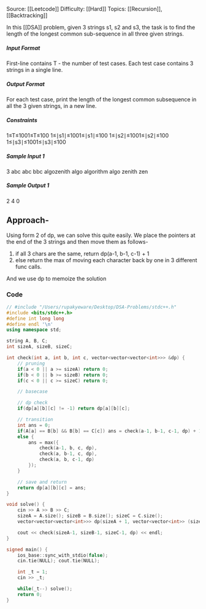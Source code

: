 Source: [[Leetcode]]
Difficulty: [[Hard]]
Topics: [[Recursion]], [[Backtracking]]

In this [[DSA]] problem, given 3 strings s1, s2 and s3, the task is to find the length of the longest common sub-sequence in all three given strings.

##### Input Format

First-line contains T - the number of test cases. Each test case contains 3 strings in a single line.

##### Output Format

For each test case, print the length of the longest common subsequence in all the 3 given strings, in a new line.

##### Constraints

1≤T≤1001≤T≤100 1≤∣s1∣≤1001≤∣s1∣≤100 1≤∣s2∣≤1001≤∣s2∣≤100 1≤∣s3∣≤1001≤∣s3∣≤100

##### Sample Input 1

3 abc abc bbc algozenith algo algorithm algo zenith zen

##### Sample Output 1

2 4 0

## Approach-
Using form 2 of dp, we can solve this quite easily. We place the pointers at the end of the 3 strings and then move them as follows-
1. if all 3 chars are the same, return dp(a-1, b-1, c-1) + 1
2. else return the max of moving each character back by one in 3 different func calls.

And we use dp to memoize the solution 

### Code 
``` cpp
// #include "/Users/rupakyeware/Desktop/DSA-Problems/stdc++.h"
#include <bits/stdc++.h>
#define int long long
#define endl '\n'
using namespace std;

string A, B, C;
int sizeA, sizeB, sizeC;

int check(int a, int b, int c, vector<vector<vector<int>>> &dp) {
    // pruning
    if(a < 0 || a >= sizeA) return 0;
    if(b < 0 || b >= sizeB) return 0;
    if(c < 0 || c >= sizeC) return 0;

    // basecase 

    // dp check
    if(dp[a][b][c] != -1) return dp[a][b][c];

    // transition
    int ans = 0;
    if(A[a] == B[b] && B[b] == C[c]) ans = check(a-1, b-1, c-1, dp) + 1;
    else {
        ans = max({
            check(a-1, b, c, dp),
            check(a, b-1, c, dp),
            check(a, b, c-1, dp)
        });
    }

    // save and return
    return dp[a][b][c] = ans;
}

void solve() {
    cin >> A >> B >> C;
    sizeA = A.size(); sizeB = B.size(); sizeC = C.size();
    vector<vector<vector<int>>> dp(sizeA + 1, vector<vector<int>> (sizeB + 1, vector<int> (sizeC + 1, -1)));

    cout << check(sizeA-1, sizeB-1, sizeC-1, dp) << endl;
}

signed main() {
    ios_base::sync_with_stdio(false);
    cin.tie(NULL); cout.tie(NULL);

    int _t = 1;
    cin >> _t;

    while(_t--) solve();
    return 0;
}
```